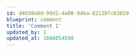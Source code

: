 ```yaml
---
id: d4658e0d-99d1-4a00-94ba-82128fc63029
blueprint: comment
title: 'Comment 1'
updated_by: 1
updated_at: 1686054598
---
```

